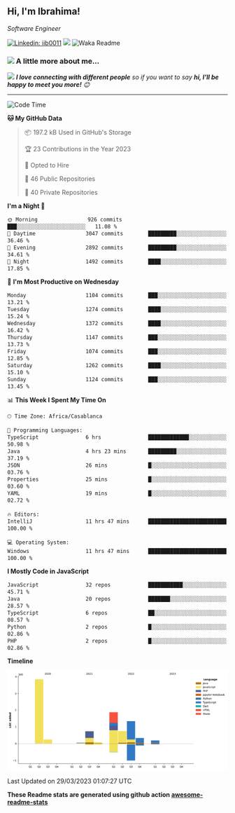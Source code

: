 <h2>Hi, I'm Ibrahima! </h2>
<p><em>Software Engineer 
</em></p>


[![Linkedin: iib0011](https://img.shields.io/badge/-iib0011-blue?style=flat-square&logo=Linkedin&logoColor=white&link=https://www.linkedin.com/in/iib0011/)](https://www.linkedin.com/in/iib0011/)
![](https://visitor-badge.glitch.me/badge?page_id=iib0011)
![Waka Readme](https://github.com/iib0011/iib0011/workflows/Waka%20Readme/badge.svg)


### <img src="https://media.giphy.com/media/VgCDAzcKvsR6OM0uWg/giphy.gif" width="50"> A little more about me...  


<img src="https://media.giphy.com/media/LnQjpWaON8nhr21vNW/giphy.gif" width="60"> <em><b>I love connecting with different people</b> so if you want to say <b>hi, I'll be happy to meet you more!</b> 😊</em>

---
<!--START_SECTION:waka-->
![Code Time](http://img.shields.io/badge/Code%20Time-1%2C986%20hrs%2030%20mins-blue)

**🐱 My GitHub Data** 

> 📦 197.2 kB Used in GitHub's Storage 
 > 
> 🏆 23 Contributions in the Year 2023
 > 
> 💼 Opted to Hire
 > 
> 📜 46 Public Repositories 
 > 
> 🔑 40 Private Repositories 
 > 
**I'm a Night 🦉** 

```text
🌞 Morning                926 commits         ███░░░░░░░░░░░░░░░░░░░░░░   11.08 % 
🌆 Daytime                3047 commits        █████████░░░░░░░░░░░░░░░░   36.46 % 
🌃 Evening                2892 commits        █████████░░░░░░░░░░░░░░░░   34.61 % 
🌙 Night                  1492 commits        ████░░░░░░░░░░░░░░░░░░░░░   17.85 % 
```
📅 **I'm Most Productive on Wednesday** 

```text
Monday                   1104 commits        ███░░░░░░░░░░░░░░░░░░░░░░   13.21 % 
Tuesday                  1274 commits        ████░░░░░░░░░░░░░░░░░░░░░   15.24 % 
Wednesday                1372 commits        ████░░░░░░░░░░░░░░░░░░░░░   16.42 % 
Thursday                 1147 commits        ███░░░░░░░░░░░░░░░░░░░░░░   13.73 % 
Friday                   1074 commits        ███░░░░░░░░░░░░░░░░░░░░░░   12.85 % 
Saturday                 1262 commits        ████░░░░░░░░░░░░░░░░░░░░░   15.10 % 
Sunday                   1124 commits        ███░░░░░░░░░░░░░░░░░░░░░░   13.45 % 
```


📊 **This Week I Spent My Time On** 

```text
🕑︎ Time Zone: Africa/Casablanca

💬 Programming Languages: 
TypeScript               6 hrs               █████████████░░░░░░░░░░░░   50.98 % 
Java                     4 hrs 23 mins       █████████░░░░░░░░░░░░░░░░   37.19 % 
JSON                     26 mins             █░░░░░░░░░░░░░░░░░░░░░░░░   03.76 % 
Properties               25 mins             █░░░░░░░░░░░░░░░░░░░░░░░░   03.60 % 
YAML                     19 mins             █░░░░░░░░░░░░░░░░░░░░░░░░   02.72 % 

🔥 Editors: 
IntelliJ                 11 hrs 47 mins      █████████████████████████   100.00 % 

💻 Operating System: 
Windows                  11 hrs 47 mins      █████████████████████████   100.00 % 
```

**I Mostly Code in JavaScript** 

```text
JavaScript               32 repos            ███████████░░░░░░░░░░░░░░   45.71 % 
Java                     20 repos            ███████░░░░░░░░░░░░░░░░░░   28.57 % 
TypeScript               6 repos             ██░░░░░░░░░░░░░░░░░░░░░░░   08.57 % 
Python                   2 repos             █░░░░░░░░░░░░░░░░░░░░░░░░   02.86 % 
PHP                      2 repos             █░░░░░░░░░░░░░░░░░░░░░░░░   02.86 % 
```



**Timeline**

![Lines of Code chart](https://raw.githubusercontent.com/iib0011/iib0011/master/assets/bar_graph.png)


 Last Updated on 29/03/2023 01:07:27 UTC
<!--END_SECTION:waka-->

**These Readme stats are generated using github action [awesome-readme-stats](https://github.com/iib0011/waka-readme-stats)**
